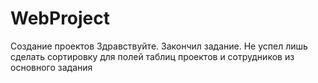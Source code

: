 # WebProject
Создание проектов
Здравствуйте. Закончил задание. Не успел лишь сделать сортировку для полей таблиц проектов и сотрудников из основного задания
